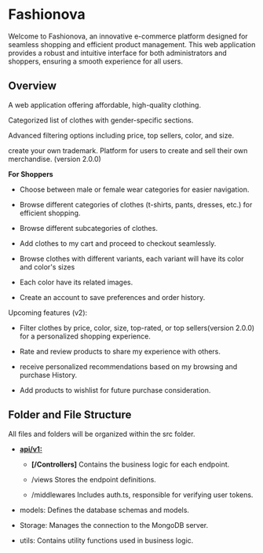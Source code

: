 # Fashionova

Welcome to Fashionova, an innovative e-commerce platform designed for seamless shopping and efficient product management. This web application provides a robust and intuitive interface for both administrators and shoppers, ensuring a smooth experience for all users.

## Overview

A web application offering affordable, high-quality clothing.

Categorized list of clothes with gender-specific sections.

Advanced filtering options including price, top sellers, color, and size.

create your own trademark. Platform for users to create and sell their own merchandise. (version 2.0.0)

**For Shoppers**

- Choose between male or female wear categories for easier navigation.

- Browse different categories of clothes (t-shirts, pants, dresses, etc.) for efficient shopping.

- Browse different subcategories of clothes.

- Add clothes to my cart and proceed to checkout seamlessly.

- Browse clothes with different variants, each variant will have its color and color's sizes

- Each color have its related images.

- Create an account to save preferences and order history.

Upcoming features (v2):

- Filter clothes by price, color, size, top-rated, or top sellers(version 2.0.0) for a personalized shopping experience.

- Rate and review products to share my experience with others.

- receive personalized recommendations based on my browsing and purchase History.

- Add products to wishlist for future purchase consideration.

## Folder and File Structure

All files and folders will be organized within the src folder.

- **[api/v1:](https://github.com/ehabsmh/Fashionova/tree/main/backend/src/api/v1)**

  - **[/Controllers]**
    Contains the business logic for each endpoint.

  - /views
    Stores the endpoint definitions.

  - /middlewares
    Includes auth.ts, responsible for verifying user tokens.

- models:
  Defines the database schemas and models.

- Storage:
  Manages the connection to the MongoDB server.

- utils:
  Contains utility functions used in business logic.
